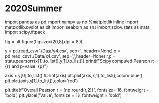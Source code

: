 # 2020Summer

import pandas as pd
import numpy as np
%matplotlib inline
import matplotlib.pyplot as plt
import seaborn as sns
import scipy.stats as stats
import scipy.fftpack

fig = plt.figure(figsize=(20,8),dpi = 80)

y = pd.read_csv('./Data/y4.csv', sep=',',header=None)
x = pd.read_csv('./Data/x4.csv', sep=',',header=None)
r,p = stats.pearsonr(x[1].to_list(),y[1].to_list())
print(f"Scipy computed Pearson r: {r} and p-value: {p}")

axis = y[0].to_list()
#print(axis)
plt.plot(axis,x[1].to_list(),color='blue')
plt.plot(axis,y[1].to_list(),color='red')


plt.title(f"Overall Pearson r = {np.round(r,2)}", fontsize= 16, fontweight = 'bold')
plt.ylabel('Value', fontsize = 16, fontweight = 'bold')
